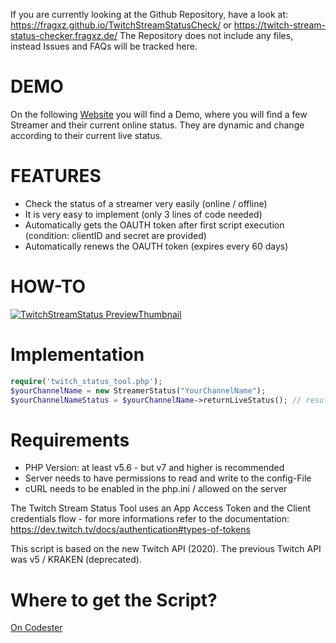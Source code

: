 If you are currently looking at the Github Repository, have a look at: https://fragxz.github.io/TwitchStreamStatusCheck/ or https://twitch-stream-status-checker.fragxz.de/
The Repository does not include any files, instead Issues and FAQs will be tracked here.

# DEMO
On the following [Website](https://twitch-stream-status-checker.fragxz.de/) you will find a Demo, where you will find a few Streamer and their current online status. They are dynamic and change according to their current live status.

# FEATURES
* Check the status of a streamer very easily (online / offline)
* It is very easy to implement (only 3 lines of code needed)
* Automatically gets the OAUTH token after first script execution (condition: clientID and secret are provided)
* Automatically renews the OAUTH token (expires every 60 days)

# HOW-TO
[![TwitchStreamStatus PreviewThumbnail](https://img.youtube.com/vi/ewcw5N4RMGU/0.jpg)](https://www.youtube.com/watch?v=ewcw5N4RMGU)

# Implementation
```php
require('twitch_status_tool.php');
$yourChannelName = new StreamerStatus("YourChannelName");
$yourChannelNameStatus = $yourChannelName->returnLiveStatus(); // result: "online" or "offline" 
```

# Requirements
* PHP Version: at least v5.6 - but v7 and higher is recommended
* Server needs to have permissions to read and write to the config-File
* cURL needs to be enabled in the php.ini / allowed on the server

The Twitch Stream Status Tool uses an App Access Token and the Client credentials flow - for more informations refer to the documentation: https://dev.twitch.tv/docs/authentication#types-of-tokens

This script is based on the new Twitch API (2020). The previous Twitch API was v5 / KRAKEN (deprecated). 

# Where to get the Script?
[On Codester](https://www.codester.com/items/27144/twitch-status-tool-php-script?ref=Fragxz)
